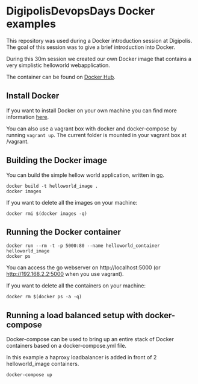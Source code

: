 # DigipolisDevopsDays Docker examples

This repository was used during a Docker introduction session at Digipolis. 
The goal of this session was to give a brief introduction into Docker. 

During this 30m session we created our own Docker image that contains a very simplistic helloworld webapplication.

The container can be found on [Docker Hub](https://hub.docker.com/r/driesdroesbeke/helloworld_go/).


## Install Docker
If you want to install Docker on your own machine you can find more information [here](https://docs.docker.com/engine/installation/).

You can also use a vagrant box with docker and docker-compose by running ```vagrant up```. The current folder is mounted in your vagrant box at /vagrant.



## Building the Docker image
You can build the simple hellow world application, written in [go](https://golang.org/).
```
docker build -t helloworld_image .
docker images
```
If you want to delete all the images on your machine:
```
docker rmi $(docker images -q)
```

## Running the Docker container
```
docker run --rm -t -p 5000:80 --name helloworld_container helloworld_image 
docker ps
```
You can access the go webserver on http://localhost:5000 (or http://192.168.2.2:5000 when you use vagrant).

If you want to delete all the containers on your machine:
```
docker rm $(docker ps -a -q)
```

## Running a load balanced setup with docker-compose

Docker-compose can be used to bring up an entire stack of Docker containers based on a docker-compose.yml file.

In this example a haproxy loadbalancer is added in front of 2 helloworld_image containers.
```
docker-compose up
```

